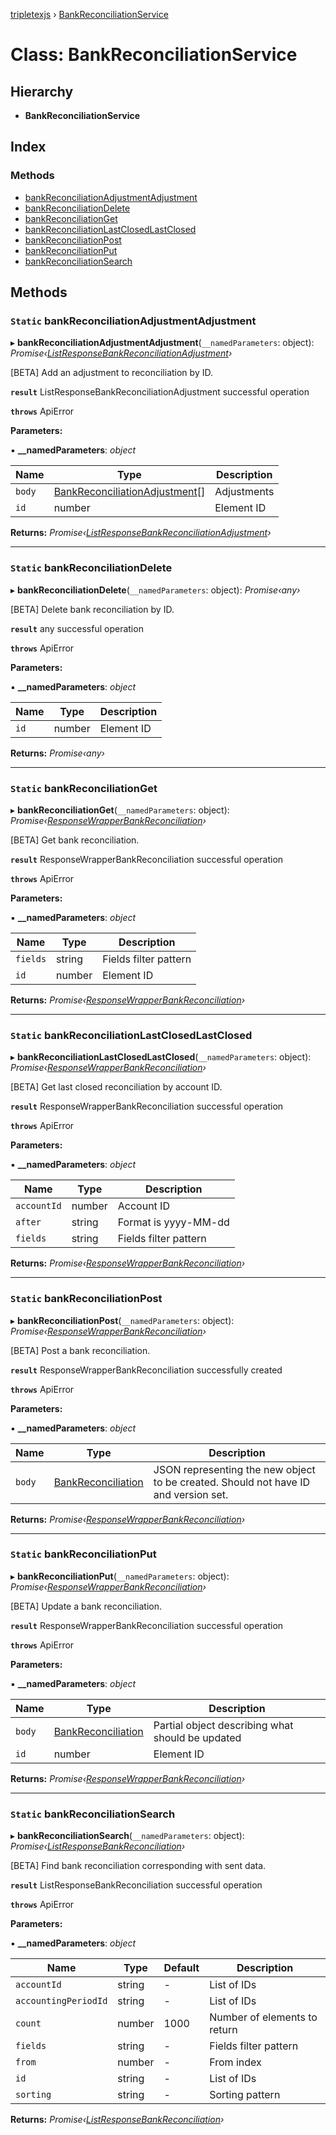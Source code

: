 [tripletexjs](../README.md) › [BankReconciliationService](bankreconciliationservice.md)

# Class: BankReconciliationService

## Hierarchy

* **BankReconciliationService**

## Index

### Methods

* [bankReconciliationAdjustmentAdjustment](bankreconciliationservice.md#static-bankreconciliationadjustmentadjustment)
* [bankReconciliationDelete](bankreconciliationservice.md#static-bankreconciliationdelete)
* [bankReconciliationGet](bankreconciliationservice.md#static-bankreconciliationget)
* [bankReconciliationLastClosedLastClosed](bankreconciliationservice.md#static-bankreconciliationlastclosedlastclosed)
* [bankReconciliationPost](bankreconciliationservice.md#static-bankreconciliationpost)
* [bankReconciliationPut](bankreconciliationservice.md#static-bankreconciliationput)
* [bankReconciliationSearch](bankreconciliationservice.md#static-bankreconciliationsearch)

## Methods

### `Static` bankReconciliationAdjustmentAdjustment

▸ **bankReconciliationAdjustmentAdjustment**(`__namedParameters`: object): *Promise‹[ListResponseBankReconciliationAdjustment](../interfaces/listresponsebankreconciliationadjustment.md)›*

[BETA] Add an adjustment to reconciliation by ID.

**`result`** ListResponseBankReconciliationAdjustment successful operation

**`throws`** ApiError

**Parameters:**

▪ **__namedParameters**: *object*

Name | Type | Description |
------ | ------ | ------ |
`body` | [BankReconciliationAdjustment](../interfaces/bankreconciliationadjustment.md)[] | Adjustments |
`id` | number | Element ID |

**Returns:** *Promise‹[ListResponseBankReconciliationAdjustment](../interfaces/listresponsebankreconciliationadjustment.md)›*

___

### `Static` bankReconciliationDelete

▸ **bankReconciliationDelete**(`__namedParameters`: object): *Promise‹any›*

[BETA] Delete bank reconciliation by ID.

**`result`** any successful operation

**`throws`** ApiError

**Parameters:**

▪ **__namedParameters**: *object*

Name | Type | Description |
------ | ------ | ------ |
`id` | number | Element ID |

**Returns:** *Promise‹any›*

___

### `Static` bankReconciliationGet

▸ **bankReconciliationGet**(`__namedParameters`: object): *Promise‹[ResponseWrapperBankReconciliation](../interfaces/responsewrapperbankreconciliation.md)›*

[BETA] Get bank reconciliation.

**`result`** ResponseWrapperBankReconciliation successful operation

**`throws`** ApiError

**Parameters:**

▪ **__namedParameters**: *object*

Name | Type | Description |
------ | ------ | ------ |
`fields` | string | Fields filter pattern |
`id` | number | Element ID |

**Returns:** *Promise‹[ResponseWrapperBankReconciliation](../interfaces/responsewrapperbankreconciliation.md)›*

___

### `Static` bankReconciliationLastClosedLastClosed

▸ **bankReconciliationLastClosedLastClosed**(`__namedParameters`: object): *Promise‹[ResponseWrapperBankReconciliation](../interfaces/responsewrapperbankreconciliation.md)›*

[BETA] Get last closed reconciliation by account ID.

**`result`** ResponseWrapperBankReconciliation successful operation

**`throws`** ApiError

**Parameters:**

▪ **__namedParameters**: *object*

Name | Type | Description |
------ | ------ | ------ |
`accountId` | number | Account ID |
`after` | string | Format is yyyy-MM-dd |
`fields` | string | Fields filter pattern |

**Returns:** *Promise‹[ResponseWrapperBankReconciliation](../interfaces/responsewrapperbankreconciliation.md)›*

___

### `Static` bankReconciliationPost

▸ **bankReconciliationPost**(`__namedParameters`: object): *Promise‹[ResponseWrapperBankReconciliation](../interfaces/responsewrapperbankreconciliation.md)›*

[BETA] Post a bank reconciliation.

**`result`** ResponseWrapperBankReconciliation successfully created

**`throws`** ApiError

**Parameters:**

▪ **__namedParameters**: *object*

Name | Type | Description |
------ | ------ | ------ |
`body` | [BankReconciliation](../modules/bankreconciliation.md) | JSON representing the new object to be created. Should not have ID and version set. |

**Returns:** *Promise‹[ResponseWrapperBankReconciliation](../interfaces/responsewrapperbankreconciliation.md)›*

___

### `Static` bankReconciliationPut

▸ **bankReconciliationPut**(`__namedParameters`: object): *Promise‹[ResponseWrapperBankReconciliation](../interfaces/responsewrapperbankreconciliation.md)›*

[BETA] Update a bank reconciliation.

**`result`** ResponseWrapperBankReconciliation successful operation

**`throws`** ApiError

**Parameters:**

▪ **__namedParameters**: *object*

Name | Type | Description |
------ | ------ | ------ |
`body` | [BankReconciliation](../modules/bankreconciliation.md) | Partial object describing what should be updated |
`id` | number | Element ID |

**Returns:** *Promise‹[ResponseWrapperBankReconciliation](../interfaces/responsewrapperbankreconciliation.md)›*

___

### `Static` bankReconciliationSearch

▸ **bankReconciliationSearch**(`__namedParameters`: object): *Promise‹[ListResponseBankReconciliation](../interfaces/listresponsebankreconciliation.md)›*

[BETA] Find bank reconciliation corresponding with sent data.

**`result`** ListResponseBankReconciliation successful operation

**`throws`** ApiError

**Parameters:**

▪ **__namedParameters**: *object*

Name | Type | Default | Description |
------ | ------ | ------ | ------ |
`accountId` | string | - | List of IDs |
`accountingPeriodId` | string | - | List of IDs |
`count` | number | 1000 | Number of elements to return |
`fields` | string | - | Fields filter pattern |
`from` | number | - | From index |
`id` | string | - | List of IDs |
`sorting` | string | - | Sorting pattern |

**Returns:** *Promise‹[ListResponseBankReconciliation](../interfaces/listresponsebankreconciliation.md)›*
